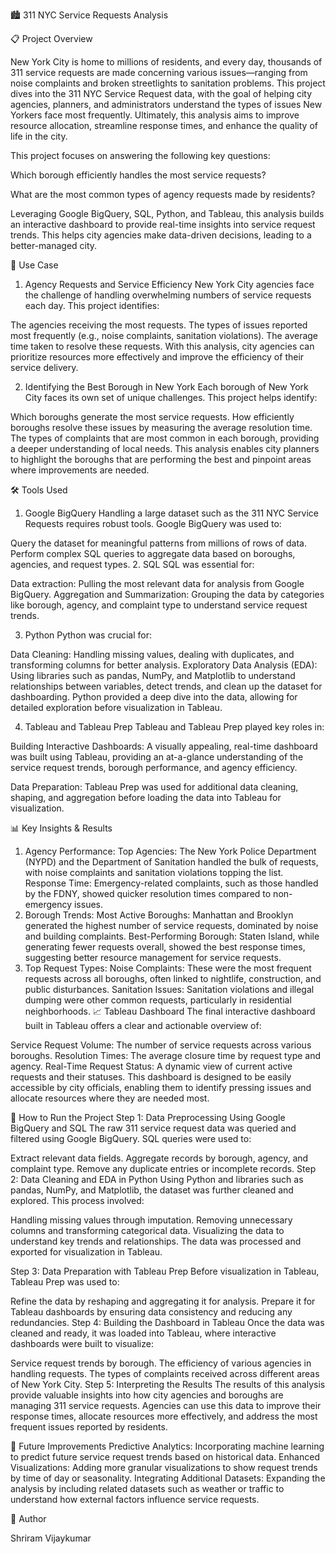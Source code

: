 🏙️ 311 NYC Service Requests Analysis

📋 Project Overview

New York City is home to millions of residents, and every day, thousands of 311 service requests are made concerning various issues—ranging from noise complaints and broken streetlights to sanitation problems. This project dives into the 311 NYC Service Request data, with the goal of helping city agencies, planners, and administrators understand the types of issues New Yorkers face most frequently. Ultimately, this analysis aims to improve resource allocation, streamline response times, and enhance the quality of life in the city.

This project focuses on answering the following key questions:

Which borough efficiently handles the most service requests?

What are the most common types of agency requests made by residents?

Leveraging Google BigQuery, SQL, Python, and Tableau, this analysis builds an interactive dashboard to provide real-time insights into service request trends. This helps city agencies make data-driven decisions, leading to a better-managed city.

🚀 Use Case

1. Agency Requests and Service Efficiency
New York City agencies face the challenge of handling overwhelming numbers of service requests each day. This project identifies:

The agencies receiving the most requests.
The types of issues reported most frequently (e.g., noise complaints, sanitation violations).
The average time taken to resolve these requests.
With this analysis, city agencies can prioritize resources more effectively and improve the efficiency of their service delivery.

2. Identifying the Best Borough in New York
Each borough of New York City faces its own set of unique challenges. This project helps identify:

Which boroughs generate the most service requests.
How efficiently boroughs resolve these issues by measuring the average resolution time.
The types of complaints that are most common in each borough, providing a deeper understanding of local needs.
This analysis enables city planners to highlight the boroughs that are performing the best and pinpoint areas where improvements are needed.

🛠️ Tools Used

1. Google BigQuery
Handling a large dataset such as the 311 NYC Service Requests requires robust tools. Google BigQuery was used to:

Query the dataset for meaningful patterns from millions of rows of data.
Perform complex SQL queries to aggregate data based on boroughs, agencies, and request types.
2. SQL
SQL was essential for:

Data extraction: Pulling the most relevant data for analysis from Google BigQuery.
Aggregation and Summarization: Grouping the data by categories like borough, agency, and complaint type to understand service request trends.

3. Python
Python was crucial for:

Data Cleaning: Handling missing values, dealing with duplicates, and transforming columns for better analysis.
Exploratory Data Analysis (EDA): Using libraries such as pandas, NumPy, and Matplotlib to understand relationships between variables, detect trends, and clean up the dataset for dashboarding.
Python provided a deep dive into the data, allowing for detailed exploration before visualization in Tableau.

4. Tableau and Tableau Prep
Tableau and Tableau Prep played key roles in:

Building Interactive Dashboards: A visually appealing, real-time dashboard was built using Tableau, providing an at-a-glance understanding of the service request trends, borough performance, and agency efficiency.

Data Preparation: Tableau Prep was used for additional data cleaning, shaping, and aggregation before loading the data into Tableau for visualization.

📊 Key Insights & Results

1. Agency Performance:
Top Agencies: The New York Police Department (NYPD) and the Department of Sanitation handled the bulk of requests, with noise complaints and sanitation violations topping the list.
Response Time: Emergency-related complaints, such as those handled by the FDNY, showed quicker resolution times compared to non-emergency issues.
2. Borough Trends:
Most Active Boroughs: Manhattan and Brooklyn generated the highest number of service requests, dominated by noise and building complaints.
Best-Performing Borough: Staten Island, while generating fewer requests overall, showed the best response times, suggesting better resource management for service requests.
3. Top Request Types:
Noise Complaints: These were the most frequent requests across all boroughs, often linked to nightlife, construction, and public disturbances.
Sanitation Issues: Sanitation violations and illegal dumping were other common requests, particularly in residential neighborhoods.
📈 Tableau Dashboard
The final interactive dashboard built in Tableau offers a clear and actionable overview of:

Service Request Volume: The number of service requests across various boroughs.
Resolution Times: The average closure time by request type and agency.
Real-Time Request Status: A dynamic view of current active requests and their statuses.
This dashboard is designed to be easily accessible by city officials, enabling them to identify pressing issues and allocate resources where they are needed most.

📝 How to Run the Project
Step 1: Data Preprocessing Using Google BigQuery and SQL
The raw 311 service request data was queried and filtered using Google BigQuery. SQL queries were used to:

Extract relevant data fields.
Aggregate records by borough, agency, and complaint type.
Remove any duplicate entries or incomplete records.
Step 2: Data Cleaning and EDA in Python
Using Python and libraries such as pandas, NumPy, and Matplotlib, the dataset was further cleaned and explored. This process involved:

Handling missing values through imputation.
Removing unnecessary columns and transforming categorical data.
Visualizing the data to understand key trends and relationships.
The data was processed and exported for visualization in Tableau.

Step 3: Data Preparation with Tableau Prep
Before visualization in Tableau, Tableau Prep was used to:

Refine the data by reshaping and aggregating it for analysis.
Prepare it for Tableau dashboards by ensuring data consistency and reducing any redundancies.
Step 4: Building the Dashboard in Tableau
Once the data was cleaned and ready, it was loaded into Tableau, where interactive dashboards were built to visualize:

Service request trends by borough.
The efficiency of various agencies in handling requests.
The types of complaints received across different areas of New York City.
Step 5: Interpreting the Results
The results of this analysis provide valuable insights into how city agencies and boroughs are managing 311 service requests. Agencies can use this data to improve their response times, allocate resources more effectively, and address the most frequent issues reported by residents.

📌 Future Improvements
Predictive Analytics: Incorporating machine learning to predict future service request trends based on historical data.
Enhanced Visualizations: Adding more granular visualizations to show request trends by time of day or seasonality.
Integrating Additional Datasets: Expanding the analysis by including related datasets such as weather or traffic to understand how external factors influence service requests.

👤 Author

Shriram Vijaykumar
